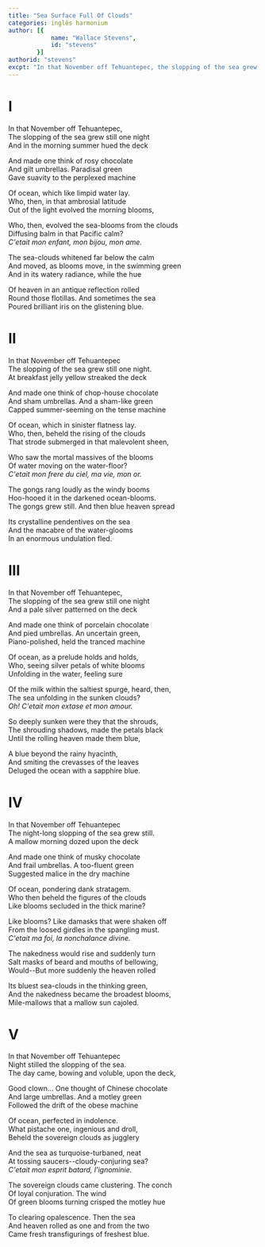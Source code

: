 ```yaml
---
title: "Sea Surface Full Of Clouds"
categories: inglês harmonium
author: [{
			name: "Wallace Stevens",
			id: "stevens"
		}]
authorid: "stevens"
excpt: "In that November off Tehuantepec, the slopping of the sea grew still one night"
---
```

# I

In that November off Tehuantepec, \
The slopping of the sea grew still one night \
And in the morning summer hued the deck

And made one think of rosy chocolate \
And gilt umbrellas. Paradisal green \
Gave suavity to the perplexed machine

Of ocean, which like limpid water lay. \
Who, then, in that ambrosial latitude \
Out of the light evolved the morning blooms,

Who, then, evolved the sea-blooms from the clouds \
Diffusing balm in that Pacific calm? \
_C'etait mon enfant, mon bijou, mon ame._

The sea-clouds whitened far below the calm \
And moved, as blooms move, in the swimming green \
And in its watery radiance, while the hue

Of heaven in an antique reflection rolled \
Round those flotillas. And sometimes the sea \
Poured brilliant iris on the glistening blue.

# II

In that November off Tehuantepec \
The slopping of the sea grew still one night. \
At breakfast jelly yellow streaked the deck

And made one think of chop-house chocolate \
And sham umbrellas. And a sham-like green \
Capped summer-seeming on the tense machine

Of ocean, which in sinister flatness lay. \
Who, then, beheld the rising of the clouds \
That strode submerged in that malevolent sheen,

Who saw the mortal massives of the blooms \
Of water moving on the water-floor? \
_C'etait mon frere du ciel, ma vie, mon or._

The gongs rang loudly as the windy booms \
Hoo-hooed it in the darkened ocean-blooms. \
The gongs grew still. And then blue heaven spread

Its crystalline pendentives on the sea \
And the macabre of the water-glooms \
In an enormous undulation fled.

# III

In that November off Tehuantepec, \
The slopping of the sea grew still one night \
And a pale silver patterned on the deck

And made one think of porcelain chocolate \
And pied umbrellas. An uncertain green, \
Piano-polished, held the tranced machine

Of ocean, as a prelude holds and holds, \
Who, seeing silver petals of white blooms \
Unfolding in the water, feeling sure

Of the milk within the saltiest spurge, heard, then, \
The sea unfolding in the sunken clouds? \
_Oh! C'etait mon extase et mon amour._

So deeply sunken were they that the shrouds, \
The shrouding shadows, made the petals black \
Until the rolling heaven made them blue,

A blue beyond the rainy hyacinth, \
And smiting the crevasses of the leaves \
Deluged the ocean with a sapphire blue.

# IV

In that November off Tehuantepec \
The night-long slopping of the sea grew still. \
A mallow morning dozed upon the deck

And made one think of musky chocolate \
And frail umbrellas. A too-fluent green \
Suggested malice in the dry machine

Of ocean, pondering dank stratagem. \
Who then beheld the figures of the clouds \
Like blooms secluded in the thick marine?

Like blooms? Like damasks that were shaken off \
From the loosed girdles in the spangling must. \
_C'etait ma foi, la nonchalance divine._

The nakedness would rise and suddenly turn \
Salt masks of beard and mouths of bellowing, \
Would--But more suddenly the heaven rolled

Its bluest sea-clouds in the thinking green, \
And the nakedness became the broadest blooms, \
Mile-mallows that a mallow sun cajoled.

# V

In that November off Tehuantepec \
Night stilled the slopping of the sea. \
The day came, bowing and voluble, upon the deck,

Good clown... One thought of Chinese chocolate \
And large umbrellas. And a motley green \
Followed the drift of the obese machine

Of ocean, perfected in indolence. \
What pistache one, ingenious and droll, \
Beheld the sovereign clouds as jugglery

And the sea as turquoise-turbaned, neat \
At tossing saucers--cloudy-conjuring sea? \
_C'etait mon esprit batard, l'ignominie._

The sovereign clouds came clustering. The conch \
Of loyal conjuration. The wind \
Of green blooms turning crisped the motley hue

To clearing opalescence. Then the sea \
And heaven rolled as one and from the two \
Came fresh transfigurings of freshest blue.